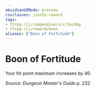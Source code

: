 ```yaml
---
obsidianUIMode: preview
cssclasses: json5e-reward
tags:
- ttrpg-cli/compendium/src/5e/dmg
- ttrpg-cli/reward/boon
aliases: ["Boon of Fortitude"]
---
```

# Boon of Fortitude

Your hit point maximum increases by 40.

*Source: Dungeon Master's Guide p. 232*